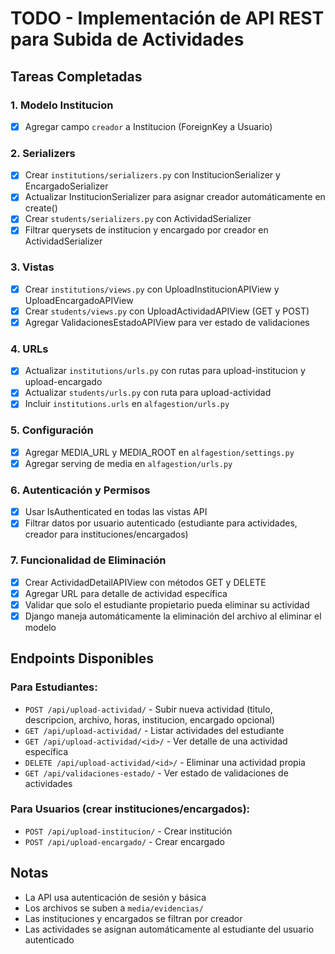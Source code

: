 # TODO - Implementación de API REST para Subida de Actividades

## Tareas Completadas

### 1. Modelo Institucion
- [x] Agregar campo `creador` a Institucion (ForeignKey a Usuario)

### 2. Serializers
- [x] Crear `institutions/serializers.py` con InstitucionSerializer y EncargadoSerializer
- [x] Actualizar InstitucionSerializer para asignar creador automáticamente en create()
- [x] Crear `students/serializers.py` con ActividadSerializer
- [x] Filtrar querysets de institucion y encargado por creador en ActividadSerializer

### 3. Vistas
- [x] Crear `institutions/views.py` con UploadInstitucionAPIView y UploadEncargadoAPIView
- [x] Crear `students/views.py` con UploadActividadAPIView (GET y POST)
- [x] Agregar ValidacionesEstadoAPIView para ver estado de validaciones

### 4. URLs
- [x] Actualizar `institutions/urls.py` con rutas para upload-institucion y upload-encargado
- [x] Actualizar `students/urls.py` con ruta para upload-actividad
- [x] Incluir `institutions.urls` en `alfagestion/urls.py`

### 5. Configuración
- [x] Agregar MEDIA_URL y MEDIA_ROOT en `alfagestion/settings.py`
- [x] Agregar serving de media en `alfagestion/urls.py`

### 6. Autenticación y Permisos
- [x] Usar IsAuthenticated en todas las vistas API
- [x] Filtrar datos por usuario autenticado (estudiante para actividades, creador para instituciones/encargados)

### 7. Funcionalidad de Eliminación
- [x] Crear ActividadDetailAPIView con métodos GET y DELETE
- [x] Agregar URL para detalle de actividad específica
- [x] Validar que solo el estudiante propietario pueda eliminar su actividad
- [x] Django maneja automáticamente la eliminación del archivo al eliminar el modelo

## Endpoints Disponibles

### Para Estudiantes:
- `POST /api/upload-actividad/` - Subir nueva actividad (titulo, descripcion, archivo, horas, institucion, encargado opcional)
- `GET /api/upload-actividad/` - Listar actividades del estudiante
- `GET /api/upload-actividad/<id>/` - Ver detalle de una actividad específica
- `DELETE /api/upload-actividad/<id>/` - Eliminar una actividad propia
- `GET /api/validaciones-estado/` - Ver estado de validaciones de actividades

### Para Usuarios (crear instituciones/encargados):
- `POST /api/upload-institucion/` - Crear institución
- `POST /api/upload-encargado/` - Crear encargado

## Notas
- La API usa autenticación de sesión y básica
- Los archivos se suben a `media/evidencias/`
- Las instituciones y encargados se filtran por creador
- Las actividades se asignan automáticamente al estudiante del usuario autenticado
